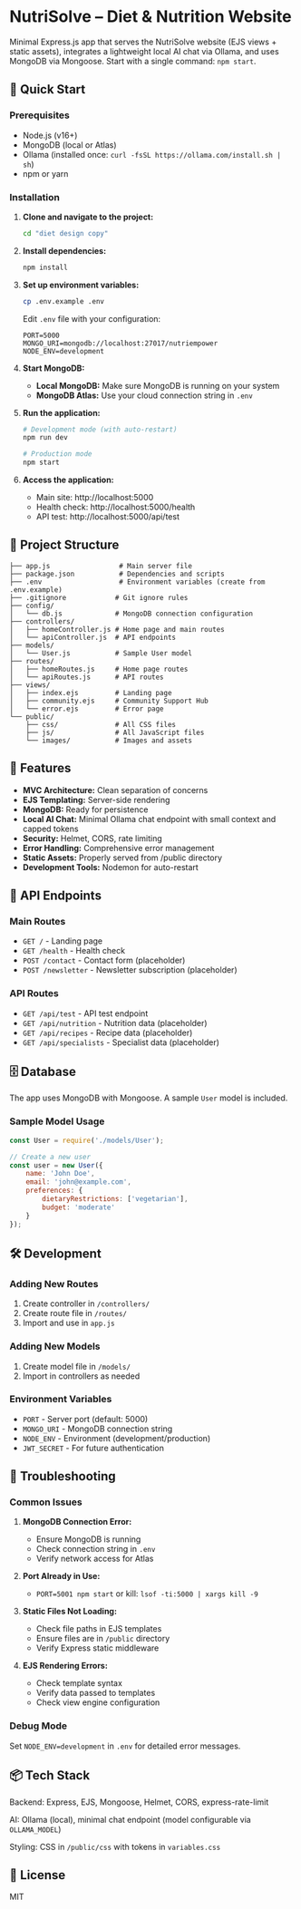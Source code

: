 # NutriSolve – Diet & Nutrition Website

Minimal Express.js app that serves the NutriSolve website (EJS views + static assets), integrates a lightweight local AI chat via Ollama, and uses MongoDB via Mongoose. Start with a single command: `npm start`.

## 🚀 Quick Start

### Prerequisites
- Node.js (v16+)
- MongoDB (local or Atlas)
- Ollama (installed once: `curl -fsSL https://ollama.com/install.sh | sh`)
- npm or yarn

### Installation

1. **Clone and navigate to the project:**
   ```bash
   cd "diet design copy"
   ```

2. **Install dependencies:**
   ```bash
   npm install
   ```

3. **Set up environment variables:**
   ```bash
   cp .env.example .env
   ```
   
   Edit `.env` file with your configuration:
   ```env
   PORT=5000
   MONGO_URI=mongodb://localhost:27017/nutriempower
   NODE_ENV=development
   ```

4. **Start MongoDB:**
   - **Local MongoDB:** Make sure MongoDB is running on your system
   - **MongoDB Atlas:** Use your cloud connection string in `.env`

5. **Run the application:**
   ```bash
   # Development mode (with auto-restart)
   npm run dev
   
   # Production mode
   npm start
   ```

6. **Access the application:**
   - Main site: http://localhost:5000
   - Health check: http://localhost:5000/health
   - API test: http://localhost:5000/api/test

## 📁 Project Structure

```
├── app.js                 # Main server file
├── package.json           # Dependencies and scripts
├── .env                   # Environment variables (create from .env.example)
├── .gitignore            # Git ignore rules
├── config/
│   └── db.js             # MongoDB connection configuration
├── controllers/
│   ├── homeController.js # Home page and main routes
│   └── apiController.js  # API endpoints
├── models/
│   └── User.js           # Sample User model
├── routes/
│   ├── homeRoutes.js     # Home page routes
│   └── apiRoutes.js      # API routes
├── views/
│   ├── index.ejs         # Landing page
│   ├── community.ejs     # Community Support Hub
│   └── error.ejs         # Error page
└── public/
    ├── css/              # All CSS files
    ├── js/               # All JavaScript files
    └── images/           # Images and assets
```

## 🔧 Features

- **MVC Architecture:** Clean separation of concerns
- **EJS Templating:** Server-side rendering
- **MongoDB:** Ready for persistence
- **Local AI Chat:** Minimal Ollama chat endpoint with small context and capped tokens
- **Security:** Helmet, CORS, rate limiting
- **Error Handling:** Comprehensive error management
- **Static Assets:** Properly served from /public directory
- **Development Tools:** Nodemon for auto-restart

## 📝 API Endpoints

### Main Routes
- `GET /` - Landing page
- `GET /health` - Health check
- `POST /contact` - Contact form (placeholder)
- `POST /newsletter` - Newsletter subscription (placeholder)

### API Routes
- `GET /api/test` - API test endpoint
- `GET /api/nutrition` - Nutrition data (placeholder)
- `GET /api/recipes` - Recipe data (placeholder)
- `GET /api/specialists` - Specialist data (placeholder)

## 🗄️ Database

The app uses MongoDB with Mongoose. A sample `User` model is included.

### Sample Model Usage
```javascript
const User = require('./models/User');

// Create a new user
const user = new User({
    name: 'John Doe',
    email: 'john@example.com',
    preferences: {
        dietaryRestrictions: ['vegetarian'],
        budget: 'moderate'
    }
});
```

## 🛠️ Development

### Adding New Routes
1. Create controller in `/controllers/`
2. Create route file in `/routes/`
3. Import and use in `app.js`

### Adding New Models
1. Create model file in `/models/`
2. Import in controllers as needed

### Environment Variables
- `PORT` - Server port (default: 5000)
- `MONGO_URI` - MongoDB connection string
- `NODE_ENV` - Environment (development/production)
- `JWT_SECRET` - For future authentication

## 🚨 Troubleshooting

### Common Issues

1. **MongoDB Connection Error:**
   - Ensure MongoDB is running
   - Check connection string in `.env`
   - Verify network access for Atlas

2. **Port Already in Use:**
   - `PORT=5001 npm start` or kill: `lsof -ti:5000 | xargs kill -9`

3. **Static Files Not Loading:**
   - Check file paths in EJS templates
   - Ensure files are in `/public` directory
   - Verify Express static middleware

4. **EJS Rendering Errors:**
   - Check template syntax
   - Verify data passed to templates
   - Check view engine configuration

### Debug Mode
Set `NODE_ENV=development` in `.env` for detailed error messages.

## 📦 Tech Stack

Backend: Express, EJS, Mongoose, Helmet, CORS, express-rate-limit

AI: Ollama (local), minimal chat endpoint (model configurable via `OLLAMA_MODEL`)

Styling: CSS in `/public/css` with tokens in `variables.css`

## 📄 License

MIT
